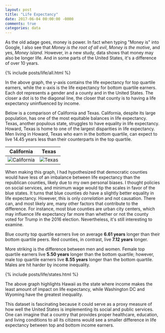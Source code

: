 ```yaml
---
layout: post
title: "Life Expectancy"
date: 2017-06-04 00:00:00 -0000
comments: true
categories: data
---
```


As the old adage goes, money is power. In fact when typing "Money is" into Google, I also see that *Money is the root of all evil*, *Money is the motive*, and yes, *Money island*. However, in a new study, data shows that money may also be longer life. And in some parts of the United States, it's a difference of over 10 years.

<!-- more -->

{% include posts/life/all.html %}

In the above graph, the y-axis contains the life expectancy for top quartile earners, while the x-axis is the life expectancy for bottom quartile earners. Each dot represents a gender and a county and in the United States. The closer a dot is to the diagonal line, the closer that county is to having a life expectancy uninfluenced by income.

Below is a comparison of California and Texas. California, despite its large population, has one of the most equitable balances in life expectancy. Texas, another populous state, struggles to have equality in life expectancy. Howard, Texas is home to one of the largest disparities in life expectancy. Men living in Howard, Texas who earn in the bottom quartile, can expect to live 14.45 years less than their counterparts in the top quartile.

| California | Texas |
|------|---|
| ![California](/images/life/california.png) | ![Texas](/images/life/texas.png) |

When making this graph, I had hypothesized that democratic counties would have less of an imbalance between life expectancy than the republican counties, likely due to my own personal biases. I thought policies on social services, and minimum wage would tip the scales in favor of the blue states. It turns that blue counties _do_ have a slightly better equality in life expectancy. However, this is only _correlation_ and not causation. There can, and most likely are, many other factors that contribute to the difference. For instance, most blue counties are urban city centers, which may influence life expectancy far more than whether or not the county voted for Trump in the 2016 election. Nevertheless, it's still interesting to examine.

Blue county top quartile earners live on average **6.61 years** longer than their bottom quartile peers. Red counties, in contrast, live **7.12 years** longer.

More striking is the difference between men and women. Female top quartile earners live **5.50 years** longer than the bottom quartile; however, male top quartile earners live **8.55 years** longer than the bottom quartile. Males are hit harder by income inequality.

{% include posts/life/states.html %}

The above graph highlights Hawaii as the state where income makes the least amount of impact on life expectancy, while Washington DC and Wyoming have the greatest inequality.

This dataset is fascinating because it could serve as a proxy measure of how well the United States is implementing its social and public services. One can imagine that a country that provides proper healthcare, education, and living conditions to all its citizens would see a smaller difference in life expectancy between top and bottom income earners.

